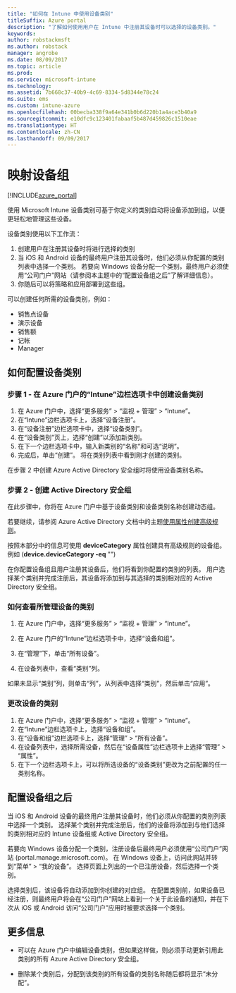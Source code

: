 ```yaml
---
title: "如何在 Intune 中使用设备类别"
titleSuffix: Azure portal
description: "了解如何使用用户在 Intune 中注册其设备时可以选择的设备类别。"
keywords: 
author: robstackmsft
ms.author: robstack
manager: angrobe
ms.date: 08/09/2017
ms.topic: article
ms.prod: 
ms.service: microsoft-intune
ms.technology: 
ms.assetid: 7b668c37-40b9-4c69-8334-5d8344e78c24
ms.suite: ems
ms.custom: intune-azure
ms.openlocfilehash: 00becba338f9a64e341b0b6d220b1a4ace3b40a9
ms.sourcegitcommit: e10dfc9c123401fabaaf5b487d459826c1510eae
ms.translationtype: HT
ms.contentlocale: zh-CN
ms.lasthandoff: 09/09/2017
---
```

# <a name="map-device-groups"></a>映射设备组


[!INCLUDE[azure_portal](./includes/azure_portal.md)]

使用 Microsoft Intune 设备类别可基于你定义的类别自动将设备添加到组，以便更轻松地管理这些设备。

设备类别使用以下工作流：
1. 创建用户在注册其设备时将进行选择的类别
3. 当 iOS 和 Android 设备的最终用户注册其设备时，他们必须从你配置的类别列表中选择一个类别。 若要向 Windows 设备分配一个类别，最终用户必须使用“公司门户”网站（请参阅本主题中的“配置设备组之后”了解详细信息）。
4. 你随后可以将策略和应用部署到这些组。

可以创建任何所需的设备类别，例如：
- 销售点设备
- 演示设备
- 销售额
- 记帐
- Manager

## <a name="how-to-configure-device-categories"></a>如何配置设备类别

### <a name="step-1---create-device-categories-in-the-intune-blade-of-the-azure-portal"></a>步骤 1 - 在 Azure 门户的“Intune”边栏选项卡中创建设备类别
1. 在 Azure 门户中，选择“更多服务” > “监视 + 管理” > “Intune”。
3. 在“Intune”边栏选项卡上，选择“设备注册”。
3. 在“设备注册”边栏选项卡中，选择“设备类别”。
4. 在“设备类别”页上，选择“创建”以添加新类别。
5. 在下一个边栏选项卡中，输入新类别的“名称”和可选“说明”。
6. 完成后，单击“创建”。 将在类别列表中看到刚才创建的类别。

在步骤 2 中创建 Azure Active Directory 安全组时将使用设备类别名称。

### <a name="step-2---create-azure-active-directory-security-groups"></a>步骤 2 - 创建 Active Directory 安全组
在此步骤中，你将在 Azure 门户中基于设备类别和设备类别名称创建动态组。

若要继续，请参阅 Azure Active Directory 文档中的主题[使用属性创建高级规则](https://azure.microsoft.com/documentation/articles/active-directory-accessmanagement-groups-with-advanced-rules/#using-attributes-to-create-rules-for-device-objects)。 

按照本部分中的信息可使用 **deviceCategory** 属性创建具有高级规则的设备组。 例如 (**device.deviceCategory -eq** "*<the device category name you got from the Azure portal>*")

在你配置设备组且用户注册其设备后，他们将看到你配置的类别的列表。 用户选择某个类别并完成注册后，其设备将添加到与其选择的类别相对应的 Active Directory 安全组。

### <a name="how-to-view-the-categories-of-devices-you-manage"></a>如何查看所管理设备的类别

1.  在 Azure 门户中，选择“更多服务” > “监视 + 管理” > “Intune”。

2. 在 Azure 门户的“Intune”边栏选项卡中，选择“设备和组”。

3.  在“管理”下，单击“所有设备”。

4.  在设备列表中，查看“类别”列。

如果未显示“类别”列，则单击“列”，从列表中选择“类别”，然后单击“应用”。

### <a name="to-change-the-category-of-a-device"></a>更改设备的类别

1. 在 Azure 门户中，选择“更多服务” > “监视 + 管理” > “Intune”。
3. 在“Intune”边栏选项卡上，选择“设备和组”。
4. 在“设备和组”边栏选项卡上，选择“管理” > “所有设备”。
5. 在设备列表中，选择所需设备，然后在“设备属性”边栏选项卡上选择“管理” > “属性”。
6. 在下一个边栏选项卡上，可以将所选设备的“设备类别”更改为之前配置的任一类别名称。

## <a name="after-you-configure-device-groups"></a>配置设备组之后

当 iOS 和 Android 设备的最终用户注册其设备时，他们必须从你配置的类别列表中选择一个类别。 选择某个类别并完成注册后，他们的设备将添加到与他们选择的类别相对应的 Intune 设备组或 Active Directory 安全组。

若要向 Windows 设备分配一个类别，注册设备后最终用户必须使用“公司门户”网站 (portal.manage.microsoft.com)。 在 Windows 设备上，访问此网站并转到“菜单” > “我的设备”。 选择页面上列出的一个已注册设备，然后选择一个类别。 

选择类别后，该设备将自动添加到你创建的对应组。 在配置类别前，如果设备已经注册，则最终用户将会在“公司门户”网站上看到一个关于此设备的通知，并在下次从 iOS 或 Android 访问“公司门户”应用时被要求选择一个类别。

## <a name="further-information"></a>更多信息
- 可以在 Azure 门户中编辑设备类别，但如果这样做，则必须手动更新引用此类别的所有 Azure Active Directory 安全组。

- 删除某个类别后，分配到该类别的所有设备的类别名称随后都将显示“未分配”。


